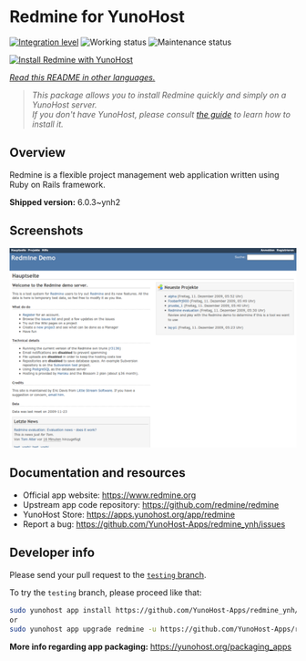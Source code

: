 <!--
N.B.: This README was automatically generated by <https://github.com/YunoHost/apps/tree/master/tools/readme_generator>
It shall NOT be edited by hand.
-->

# Redmine for YunoHost

[![Integration level](https://apps.yunohost.org/badge/integration/redmine)](https://ci-apps.yunohost.org/ci/apps/redmine/)
![Working status](https://apps.yunohost.org/badge/state/redmine)
![Maintenance status](https://apps.yunohost.org/badge/maintained/redmine)

[![Install Redmine with YunoHost](https://install-app.yunohost.org/install-with-yunohost.svg)](https://install-app.yunohost.org/?app=redmine)

*[Read this README in other languages.](./ALL_README.md)*

> *This package allows you to install Redmine quickly and simply on a YunoHost server.*  
> *If you don't have YunoHost, please consult [the guide](https://yunohost.org/install) to learn how to install it.*

## Overview

Redmine is a flexible project management web application written using Ruby on Rails framework.


**Shipped version:** 6.0.3~ynh2

## Screenshots

![Screenshot of Redmine](./doc/screenshots/Redmine-demo.png)

## Documentation and resources

- Official app website: <https://www.redmine.org>
- Upstream app code repository: <https://github.com/redmine/redmine>
- YunoHost Store: <https://apps.yunohost.org/app/redmine>
- Report a bug: <https://github.com/YunoHost-Apps/redmine_ynh/issues>

## Developer info

Please send your pull request to the [`testing` branch](https://github.com/YunoHost-Apps/redmine_ynh/tree/testing).

To try the `testing` branch, please proceed like that:

```bash
sudo yunohost app install https://github.com/YunoHost-Apps/redmine_ynh/tree/testing --debug
or
sudo yunohost app upgrade redmine -u https://github.com/YunoHost-Apps/redmine_ynh/tree/testing --debug
```

**More info regarding app packaging:** <https://yunohost.org/packaging_apps>
